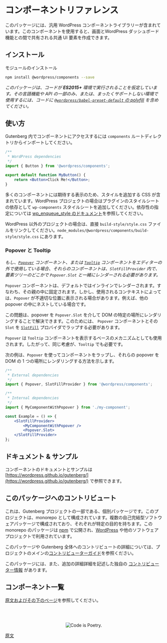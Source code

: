 <!--
# Component Reference

This package includes a library of generic WordPress components to be used for creating common UI elements shared between screens and features of the WordPress dashboard.
-->
# コンポーネントリファレンス

このパッケージには、汎用 WordPress コンポーネントライブラリーが含まれています。このコンポーネントを使用すると、画面とWordPress ダッシュボード機能との間で共有される共通 UI 要素を作成できます。

<!--
## Installation

Install the module

```bash
npm install @wordpress/components --save
```
-->
## インストール

モジュールのインストール

```bash
npm install @wordpress/components --save
```

<!--
_This package assumes that your code will run in an **ES2015+** environment. If you're using an environment that has limited or no support for such language features and APIs, you should include [the polyfill shipped in `@wordpress/babel-preset-default`](https://github.com/WordPress/gutenberg/tree/HEAD/packages/babel-preset-default#polyfill) in your code._
 -->
_このパッケージは、コードが **ES2015+** 環境で実行されることを仮定しています。その言語機能や API の一部のみ、または、まったくサポートしない環境で使用するには、コードに [`@wordpress/babel-preset-default` の polyfill](https://github.com/WordPress/gutenberg/tree/trunk/packages/babel-preset-default#polyfill) を含めてください。_

<!--
## Usage

Within Gutenberg, these components can be accessed by importing from the `components` root directory:
-->
## 使い方

Gutenberg 内でコンポーネントにアクセスするには `components` ルートディレクトリからインポートしてください。

```jsx
/**
 * WordPress dependencies
 */
import { Button } from '@wordpress/components';

export default function MyButton() {
	return <Button>Click Me!</Button>;
}
```

<!--
Many components include CSS to add style, you will need to add in order to appear correctly. Within WordPress, add the `wp-components` stylesheet as a dependency of your plugin's stylesheet. See [wp_enqueue_style documentation](https://developer.wordpress.org/reference/functions/wp_enqueue_style/#parameters) for how to specify dependencies.

In non-WordPress projects, link to the `build-style/style.css` file directly, it is located at `node_modules/@wordpress/components/build-style/style.css`.
-->
多くのコンポーネントには期待する表示のため、スタイルを追加する CSS が含まれています。WordPress プロジェクトの場合はプラグインのスタイルシートの依存として `wp-components` スタイルシートを追加してください。依存性の指定については [wp_enqueue_style のドキュメント](https://developer.wordpress.org/reference/functions/wp_enqueue_style/#parameters)を参照してください。

WordPress 以外のプロジェクトの場合は、直接 `build-style/style.css` ファイルをリンクしてください。`node_modules/@wordpress/components/build-style/style.css` にあります。

<!-- 
### Popovers and Tooltips
 -->
### Popover と Tooltip

<!-- 
_If you're using [`Popover`](/packages/components/src/popover/README.md) or [`Tooltip`](/packages/components/src/tooltip/README.md) components outside of the editor, make sure they are rendered within a `SlotFillProvider` and with a `Popover.Slot` somewhere up the element tree._
 -->
_もし、[`Popover`](https://github.com/WordPress/gutenberg/blob/trunk/packages/components/src/popover/README.md) コンポーネント、または [`Tooltip`](https://github.com/WordPress/gutenberg/blob/trunk/packages/components/src/tooltip/README.md) コンポーネントをエディターの外で使用している場合、それらのコンポーネントは、`SlotFillProvider` 内で、要素ツリーのどこかで `Popover.Slot` と一緒にレンダーされる必要があります。_

<!-- 
By default, the `Popover` component will render inline i.e. within its
parent to which it should anchor. Depending upon the context in which the
`Popover` is being consumed, this might lead to incorrect positioning. For
example, when being nested within another popover.
 -->
`Popover` コンポーネントは、デフォルトではインラインでレンダーされます。すなわち、その親の中に固定されます。しかし、使用されるコンテキストによっては、`Popover` が不適切な位置に表示される場合があります。例えば、他の popover の中にネストしている場合です。

<!-- 
This issue can be solved by rendering popovers to a specific location in the DOM via the
`Popover.Slot`. For this to work, you will need your use of the `Popover`
component and its `Slot` to be wrapped in a [`SlotFill`](/packages/components/src/slot-fill/README.md) provider.
 -->
この問題は、popover を `Popover.Slot` を介して DOM の特定の場所にレンダリングすることで解決できます。このためには、 `Popover` コンポーネントとその `Slot` を [`SlotFill`](https://github.com/WordPress/gutenberg/blob/trunk/packages/components/src/slot-fill/README.md) プロバイダでラップする必要があります。

<!-- 
A `Popover` is also used as the underlying mechanism to display `Tooltip` components.
So the same considerations should be applied to them.
 -->
`Popover` は `Tooltip` コンポーネントを表示するベースのメカニズムとしても使用されます。したがって、同じ考慮が、`Tooltip` でも必要です。

<!-- 
The following example illustrates how you can wrap a component using a
`Popover` and have those popovers render to a single location in the DOM.
 -->
次の例は、`Popover` を使ってコンポーネントをラップし、それらの popover を DOM の 1 つの場所にレンダリングする方法を示します。

```jsx
/**
 * External dependencies
 */
import { Popover, SlotFillProvider } from '@wordpress/components';

/**
 * Internal dependencies
 */
import { MyComponentWithPopover } from './my-component';

const Example = () => {
	<SlotFillProvider>
		<MyComponentWithPopover />
		<Popover.Slot>
	</SlotFillProvider>
};
```

<!--
## Docs & examples
 -->
## ドキュメント & サンプル

<!--
You can browse the components docs and examples at [https://wordpress.github.io/gutenberg/](https://wordpress.github.io/gutenberg/)
 -->
コンポーネントのドキュメントとサンプルは [https://wordpress.github.io/gutenberg/](https://wordpress.github.io/gutenberg/) で参照できます。

<!--
## Contributing
 -->
<!-- 
## コントリビューティング
 -->
<!--
See [CONTRIBUTING.md](/packages/components/CONTRIBUTING.md) for the contributing guidelines for the `@wordpress/components` package.
 -->
<!--  
`@wordpress/components` パッケージへのコントリビュートのガイドラインの詳細については [CONTRIBUTING.md](https://github.com/WordPress/gutenberg/blob/trunk/packages/components/CONTRIBUTING.md) を参照してください。
 -->
<!-- 
## Contributing to this package
 -->
## このパッケージへのコントリビュート

<!-- 
This is an individual package that's part of the Gutenberg project. The project is organized as a monorepo. It's made up of multiple self-contained software packages, each with a specific purpose. The packages in this monorepo are published to [npm](https://www.npmjs.com/) and used by [WordPress](https://make.wordpress.org/core/) as well as other software projects.
 -->
これは、Gutenberg プロジェクトの一部である、個別パッケージです。このプロジェクトは、monorepo として構成されています。複数の自己完結型ソフトウェアパッケージで構成されており、それぞれが特定の目的を持ちます。この monorepo のパッケージは [npm](https://www.npmjs.com/) で公開され、[WordPress](https://make.wordpress.org/core/) や他のソフトウェアプロジェクトで利用されています。

<!-- 
To find out more about contributing to this package or Gutenberg as a whole, please read the project's main [contributor guide](https://github.com/WordPress/gutenberg/tree/HEAD/CONTRIBUTING.md).
 -->
このパッケージや Gutenberg 全体へのコントリビュートの詳細については、プロジェクトのメインの[コントリビューターガイド](https://ja.wordpress.org/team/handbook/block-editor/contributors/)を参照ください。

<!-- 
This package also has its own [contributing information](https://github.com/WordPress/gutenberg/tree/HEAD/packages/components/CONTRIBUTING.md) where you can find additional details.
 -->
このパッケージには、また、追加の詳細詳細を記述した独自の [コントリビューター情報](https://github.com/WordPress/gutenberg/blob/trunk/packages/components/CONTRIBUTING.md) があります。

## コンポーネント一覧

[原文およびその下のページ](https://developer.wordpress.org/block-editor/reference-guides/components/)を参照してください。

<br /><br /><p align="center"><img src="https://s.w.org/style/images/codeispoetry.png?1" alt="Code is Poetry." /></p>

[原文](https://github.com/WordPress/gutenberg/blob/trunk/packages/components/README.md)

